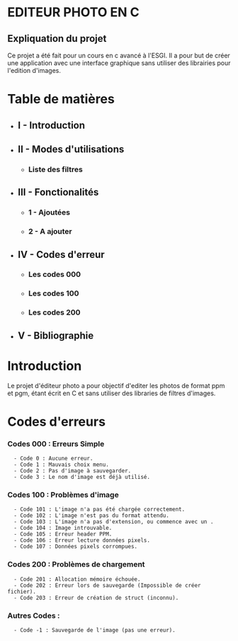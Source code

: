 # EDITEUR PHOTO EN C 

## Expliquation du projet

Ce projet a été fait pour un cours en c avancé à l'ESGI. Il a pour but de créer une application avec une interface graphique sans utiliser des librairies pour l'edition d'images.

# Table de matières
- ## I - Introduction
- ## II - Modes d'utilisations 
    - ### Liste des filtres
- ## III - Fonctionalités
    - ### 1 - Ajoutées
    - ### 2 - A ajouter 
- ## IV - Codes d'erreur
    - ### Les codes 000
    - ### Les codes 100
    - ### Les codes 200
- ## V - Bibliographie


# Introduction 
Le projet d'éditeur photo a pour objectif d'editer les photos de format ppm et pgm, étant écrit en C et sans utiliser des libraries de filtres d'images.

# Codes d'erreurs
### Codes 000 : Erreurs Simple
      - Code 0 : Aucune erreur.
      - Code 1 : Mauvais choix menu.
      - Code 2 : Pas d'image à sauvegarder.
      - Code 3 : Le nom d'image est déjà utilisé.
### Codes 100 : Problèmes d'image
      - Code 101 : L'image n'a pas été chargée correctement.
      - Code 102 : L'image n'est pas du format attendu.
      - Code 103 : L'image n'a pas d'extension, ou commence avec un .
      - Code 104 : Image introuvable.
      - Code 105 : Erreur header PPM.
      - Code 106 : Erreur lecture données pixels.
      - Code 107 : Données pixels corrompues.
### Codes 200 : Problèmes de chargement
      - Code 201 : Allocation mémoire échouée.
      - Code 202 : Erreur lors de sauvegarde (Impossible de créer fichier).
      - Code 203 : Erreur de création de struct (inconnu).
### Autres Codes : 
      - Code -1 : Sauvegarde de l'image (pas une erreur).